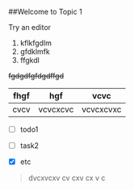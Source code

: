##Welcome to Topic 1

Try an editor

 1. kflkfgdlm
 2. gfdklmfk
 3. ffgkdl

~~fgdgdfgfdgdffgd~~

|fhgf|  hgf|vcvc|
|--|--|--|
| cvcv |vcvcxcvc  |vcvcxcvxc

 - [ ] todo1
 - [ ] task2
 - [x] etc


> dvcxvcxv
> cv
> cxv
> cx
> v
> c
> 

<!--stackedit_data:
eyJoaXN0b3J5IjpbLTUwMTMyNDA3NF19
-->